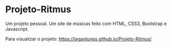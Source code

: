 # Projeto-Ritmus
Um projeto pessoal. Um site de músicas feito com HTML, CSS3, Bootstrap e Javascript.

Para visualizar o projeto:  https://lagantunes.github.io/Projeto-Ritmus/
